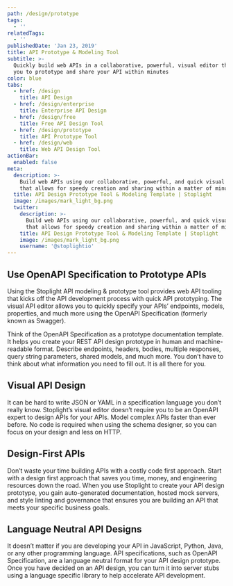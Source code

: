 ```yaml
---
path: /design/prototype
tags:
  - ''
relatedTags:
  - ''
publishedDate: 'Jan 23, 2019'
title: API Prototype & Modeling Tool
subtitle: >-
  Quickly build web APIs in a collaborative, powerful, visual editor that allows
  you to prototype and share your API within minutes
color: blue
tabs:
  - href: /design
    title: API Design
  - href: /design/enterprise
    title: Enterprise API Design
  - href: /design/free
    title: Free API Design Tool
  - href: /design/prototype
    title: API Prototype Tool
  - href: /design/web
    title: Web API Design Tool
actionBar:
  enabled: false
meta:
  description: >-
    Build web APIs using our collaborative, powerful, and quick visual editor
    that allows for speedy creation and sharing within a matter of minutes
  title: API Design Prototype Tool & Modeling Template | Stoplight
  image: /images/mark_light_bg.png
  twitter:
    description: >-
      Build web APIs using our collaborative, powerful, and quick visual editor
      that allows for speedy creation and sharing within a matter of minutes
    title: API Design Prototype Tool & Modeling Template | Stoplight
    image: /images/mark_light_bg.png
    username: '@stoplightio'
---
```


## Use OpenAPI Specification to Prototype APIs

Using the Stoplight API modeling & prototype tool provides web API tooling that kicks off the API development process with quick API prototyping. The visual API editor allows you to quickly specify your APIs’ endpoints, models, properties, and much more using the OpenAPI Specification (formerly known as Swagger).

Think of the OpenAPI Specification as a prototype documentation template. It helps you create your REST API design prototype in human and machine-readable format. Describe endpoints, headers, bodies, multiple responses, query string parameters, shared models, and much more. You don’t have to think about what information you need to fill out. It is all there for you.

## Visual API Design

It can be hard to write JSON or YAML in a specification language you don’t really know. Stoplight’s visual editor doesn’t require you to be an OpenAPI expert to design APIs for your APIs. Model complex APIs faster than ever before. No code is required when using the schema designer, so you can focus on your design and less on HTTP.

## Design-First APIs

Don’t waste your time building APIs with a costly code first approach. Start with a design first approach that saves you time, money, and engineering resources down the road. When you use Stoplight to create your API design prototype, you gain auto-generated documentation, hosted mock servers, and style linting and governance that ensures you are building an API that meets your specific business goals.

## Language Neutral API Designs

It doesn’t matter if you are developing your API in JavaScript, Python, Java, or any other programming language. API specifications, such as OpenAPI Specification, are a language neutral format for your API design prototype. Once you have decided on an API design, you can turn it into server stubs using a language specific library to help accelerate API development.
